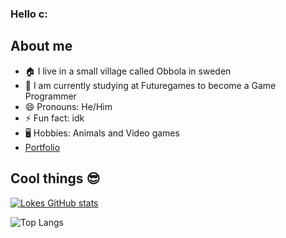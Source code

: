 ### Hello c:
## About me

- 🏠 I live in a small village called Obbola in sweden
- 📖 I am currently studying at Futuregames to become a Game Programmer
- 😄 Pronouns: He/Him
- ⚡ Fun fact: idk
- 🖥 Hobbies: Animals and Video games
- [Portfolio](https://lokeoberg04.github.io/LokeOberg04/)


## Cool things 😎

[![Lokes GitHub stats](https://github-readme-stats.vercel.app/api?username=LokeOberg04&show_icons=true&theme=synthwave)](https://github.com/LokeOberg04/github-readme-stats)

![Top Langs](https://github-readme-stats.vercel.app/api/top-langs/?username=LokeOberg04&layout=compact&theme=synthwave)
